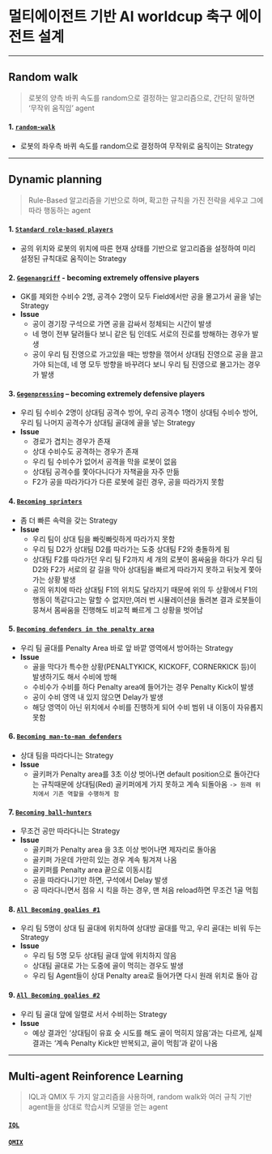 # 멀티에이전트 기반 AI worldcup 축구 에이전트 설계
---
## Random walk
> 로봇의 양측 바퀴 속도를 random으로 결정하는 알고리즘으로, 간단히 말하면 ‘무작위 움직임’ agent  

#### 1. [`random-walk`](https://github.com/I-hate-Soccer/AI_Soccer/tree/main/Random%20Walk/random-walk)
- 로봇의 좌우측 바퀴 속도를 random으로 결정하여 무작위로 움직이는 Strategy

---
## Dynamic planning
> Rule-Based 알고리즘을 기반으로 하며, 확고한 규칙을 가진 전략을 세우고 그에 따라 행동하는 agent

#### 1. [`Standard role-based players`](https://github.com/I-hate-Soccer/AI_Soccer/tree/main/Dynamic%20Planning/Standard_role-based_players)
- 공의 위치와 로봇의 위치에 따른 현재 상태를 기반으로 알고리즘을 설정하여 미리 설정된 규칙대로 움직이는 Strategy


#### 2. [`Gegenangriff`](https://github.com/I-hate-Soccer/AI_Soccer/tree/main/Dynamic%20Planning/Gegenangriff) - becoming extremely offensive players
- GK를 제외한 수비수 2명, 공격수 2명이 모두 Field에서만 공을 몰고가서 골을 넣는 Strategy
- **Issue**
  - 공이 경기장 구석으로 가면 공을 감싸서 정체되는 시간이 발생
  - 네 명이 전부 달려들다 보니 같은 팀 인데도 서로의 진로를 방해하는 경우가 발생
  - 공이 우리 팀 진영으로 가고있을 때는 방향을 꺾어서 상대팀 진영으로 공을 끌고가야 되는데, 네 명 모두 방향을 바꾸려다 보니 우리 팀 진영으로 몰고가는 경우가 발생


#### 3. [`Gegenpressing`](https://github.com/I-hate-Soccer/AI_Soccer/tree/main/Dynamic%20Planning/Gegenpressing) – becoming extremely defensive players
- 우리 팀 수비수 2명이 상대팀 공격수 방어, 우리 공격수 1명이 상대팀 수비수 방어, 우리 팀 나머지 공격수가 상대팀 골대에 골을 넣는 Strategy
- **Issue**
  - 경로가 겹치는 경우가 존재
  - 상대 수비수도 공격하는 경우가 존재
  - 우리 팀 수비수가 없어서 공격을 막을 로봇이 없음
  - 상대팀 공격수를 쫓아다니다가 자책골을 자주 만듦
  - F2가 공을 따라가다가 다른 로봇에 걸린 경우, 공을 따라가지 못함	


#### 4. [`Becoming sprinters`](https://github.com/I-hate-Soccer/AI_Soccer/tree/main/Dynamic%20Planning/Becoming_sprinters)
- 좀 더 빠른 속력을 갖는 Strategy
- **Issue**
  - 우리 팀이 상대 팀을 빠릿빠릿하게 따라가지 못함
  - 우리 팀 D2가 상대팀 D2를 따라가는 도중 상대팀 F2와 충돌하게 됨
  - 상대팀 F2를 따라가던 우리 팀 F2까지 세 개의 로봇이 몸싸움을 하다가 우리 팀 D2와 F2가 서로의 갈 길을 막아 상대팀을 빠르게 따라가지 못하고 뒤늦게 쫓아가는 상황 발생
  - 공의 위치에 따라 상대팀 F1의 위치도 달라지기 때문에 위의 두 상황에서 F1의 행동이 똑같다고는 말할 수 없지만,여러 번 시뮬레이션을 돌려본 결과 로봇들이 뭉쳐서 몸싸움을 진행해도 비교적 빠르게 그 상황을 벗어남


#### 5. [`Becoming defenders in the penalty area`](https://github.com/I-hate-Soccer/AI_Soccer/tree/main/Dynamic%20Planning/Becoming%20defenders%20in%20the%20penalty%20area)
- 우리 팀 골대를 Penalty Area 바로 앞 바깥 영역에서 방어하는 Strategy
- **Issue**
  - 골을 막다가 특수한 상황(PENALTYKICK, KICKOFF, CORNERKICK 등)이 발생하기도 해서 수비에 방해
  - 수비수가 수비를 하다 Penalty area에 들어가는 경우 Penalty Kick이 발생
  - 공이 수비 영역 내 있지 않으면 Delay가 발생
  - 해당 영역이 아닌 위치에서 수비를 진행하게 되어 수비 범위 내 이동이 자유롭지 못함


#### 6. [`Becoming man-to-man defenders`](https://github.com/I-hate-Soccer/AI_Soccer/tree/main/Dynamic%20Planning/Becoming%20man-to-man%20defenders)
- 상대 팀을 따라다니는 Strategy
- **Issue**
  - 골키퍼가 Penalty area를 3초 이상 벗어나면 default position으로 돌아간다는 규칙때문에 상대팀(Red) 골키퍼에게 가지 못하고 계속 되돌아옴 `-> 원래 위치에서 기존 역할을 수행하게 함`

#### 7. [`Becoming ball-hunters`](https://github.com/I-hate-Soccer/AI_Soccer/tree/main/Dynamic%20Planning/Becoming_ball-hunters)
- 무조건 공만 따라다니는 Strategy
- **Issue**
  - 골키퍼가 Penalty area 을 3초 이상 벗어나면 제자리로 돌아옴
  - 골키퍼 가운데 가만히 있는 경우 계속 튕겨져 나옴
  - 골키퍼를 Penalty area 끝으로 이동시킴
  - 공을 따라다니기만 하면, 구석에서 Delay 발생
  - 공 따라다니면서 점유 시 킥을 하는 경우, 맨 처음 reload하면 무조건 1골 먹힘


#### 8. [`All Becoming goalies #1`](https://github.com/I-hate-Soccer/AI_Soccer/tree/main/Dynamic%20Planning/All%20Becoming%20goalies_1)
- 우리 팀 5명이 상대 팀 골대에 위치하여 상대방 골대를 막고, 우리 골대는 비워 두는 Strategy
- **Issue**
  - 우리 팀 5명 모두 상대팀 골대 앞에 위치하지 않음
  - 상대팀 골대로 가는 도중에 골이 먹히는 경우도 발생
  - 우리 팀 Agent들이 상대 Penalty area로 들어가면 다시 원래 위치로 돌아 감


#### 9. [`All Becoming goalies #2`](https://github.com/I-hate-Soccer/AI_Soccer/tree/main/Dynamic%20Planning/All%20Becoming%20goalies_2)  
- 우리 팀 골대 앞에 일렬로 서서 수비하는 Strategy
- **Issue**
  - 예상 결과인 ‘상대팀이 유효 슛 시도를 해도 골이 먹히지 않음’과는 다르게, 실제 결과는 ‘계속 Penalty Kick만 반복되고, 골이 먹힘’과 같이 나옴


---
## Multi-agent Reinforence Learning
> IQL과 QMIX 두 가지 알고리즘을 사용하며, random walk와 여러 규칙 기반 agent들을 상대로 학습시켜 모델을 얻는 agent

#### [`IQL`](https://github.com/I-hate-Soccer/AI_Soccer/tree/main/Multi-agent%20Reinforence%20Learning/IQL)
#### [`QMIX`](https://github.com/I-hate-Soccer/AI_Soccer/tree/main/Multi-agent%20Reinforence%20Learning/QMIX)
